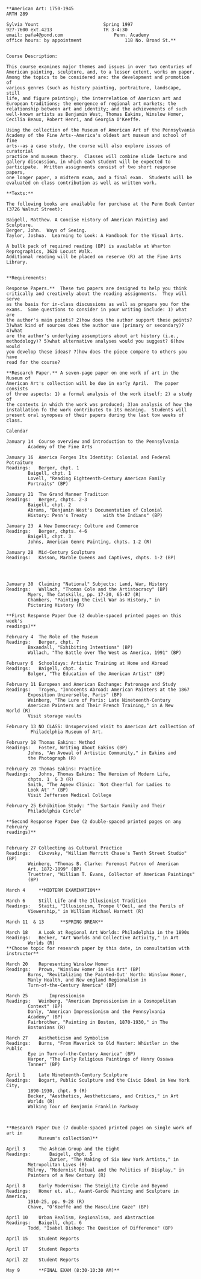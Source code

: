 
    **American Art: 1750-1945
    ARTH 289
    
    Sylvia Yount						Spring 1997
    927-7600 ext.4213					TR 3-4:30
    email: pafa4@pond.com					Penn. Academy
    office hours: by appointment				118 No. Broad St.**										
    
    
    Course Description:
    
    This course examines major themes and issues in over two centuries of 
    American painting, sculpture, and, to a lesser extent, works on paper.  
    Among the topics to be considered are: the development and promotion of 
    various genres (such as history painting, portraiture, landscape, still 
    life, and figure painting); the interrelation of American art and 
    European traditions; the emergence of regional art markets; the 
    relationship between art and identity; and the achievements of such 
    well-known artists as Benjamin West, Thomas Eakins, Winslow Homer, 
    Cecilia Beaux, Robert Henri, and Georgia O'Keeffe.
    
    Using the collection of the Museum of American Art of the Pennsylvania 
    Academy of the Fine Arts--America's oldest art museum and school of fine 
    arts--as a case study, the course will also explore issues of curatorial 
    practice and museum theory.  Classes will combine slide lecture and 
    gallery discussion, in which each student will be expected to 
    participate.  Written assignments consist of two short response papers, 
    one longer paper, a midterm exam, and a final exam.  Students will be 
    evaluated on class contribution as well as written work.
    
    **Texts:**
    
    The following books are available for purchase at the Penn Book Center 
    (3726 Walnut Street):
    
    Baigell, Matthew. A Concise History of American Painting and Sculpture.
    Berger, John.  Ways of Seeing.
    Taylor, Joshua.  Learning to Look: A Handbook for the Visual Arts.
    
    A bullk pack of required reading (BP) is available at Wharton 
    Reprographics, 3620 Locust Walk.
    Additional reading will be placed on reserve (R) at the Fine Arts Library.
    
    
    **Requirements:
    
    Response Papers.**  These two papers are designed to help you think 
    critically and creatively about the reading assignments.  They will serve 
    as the basis for in-class discussions as well as prepare you for the 
    exams.  Some questions to consider in your writing include: 1) what are 
    the author's main points? 2)how does the author support these points? 
    3)what kind of sources does the author use (primary or secondary)? 4)what 
    are the author's underlying assumptions about art history (i.e., 
    methodology)? 5)what alternative analyses would you suggest? 6)how would 
    you develop these ideas? 7)how does the piece compare to others you have 
    read for the course?
    
    **Research Paper.** A seven-page paper on one work of art in the 
    Museum of 
    American Art's collection will be due in early April.  The paper consists 
    of three aspects: 1) a formal analysis of the work itself; 2) a study of 
    the contexts in which the work was produced; 3)an analysis of how the 
    installation fo the work contributes to its meaning.  Students will 
    present oral synopses of their papers during the last tow weeks of class.
    
    Calendar
    
    January 14	Course overview and introduction to the Pennsylvania 
    		Academy of the Fine Arts
    
    January 16	America Forges Its Identity: Colonial and Federal Potraiture 
    Readings:	Berger, chpt. 1
    		Baigell, chpt. 1
    		Lovell, "Reading Eighteenth-Century American Family 
    		Portraits" (BP)
    
    January 21	The Grand Manner Tradition
    Readings:	Berger, chpts. 2-3
    		Baigell, chpt. 2
    		Abrams, "Benjamin West's Documentation of Colonial 
    		History: Penn's Treaty 		with the Indians" (BP)
    
    January 23	A New Democracy: Culture and Commerce
    Readings:	Berger, chpts. 4-6
    		Baigell, chpt. 3
    		Johns, American Genre Painting, chpts. 1-2 (R)
    
    January 28	Mid-Century Sculpture
    Readings:	Kasson, Marble Queens and Captives, chpts. 1-2 (BP)
    
    
    
    
    January 30	Claiming "National" Subjects: Land, War, History
    Readings:	Wallach, "Thomas Cole and the Artistocracy" (BP)
    		Myers, The Catskills, pp. 17-20, 65-87 (R)
    		Chambers, "Painting the Civil War as History," in
    		Picturing History (R)
    
    **First Response Paper Due (2 double-spaced printed pages on this week's 
    readings)**
    
    February 4	The Role of the Museum
    Readings:	Berger, chpt. 7
    		Baxandall, "Exhibiting Intentions" (BP)
    		Wallach, "The Battle over The West as America, 1991" (BP)
    
    February 6	Schooldays: Artistic Training at Home and Abroad
    Readings:	Baigell, chpt. 4
    		Bolger, "The Education of the American Artist" (BP)
    
    February 11	European and American Exchange: Patronage and Study
    Readings:	Troyen, "Innocents Abroad: American Painters at the 1867 
    		Exposition Universelle, Paris" (BP)
    		Weinberg, "The Lure of Paris: Late Nineteenth-Century
    		American Painters and Their French Training," in A New 
    World (R)
    		Visit storage vaults
    
    February 13	NO CLASS: Unsupervised visit to American Art collection of
    		 Philadelphia Museum of Art.
    
    February 18	Thomas Eakins: Method
    Readings:	Foster, Writing About Eakins (BP)
    		Johns, "An Avowal of Artistic Community," in Eakins and 
    		the Photograph (R)	
    
    February 20	Thomas Eakins: Practice
    Readings:	Johns, Thomas Eakins: The Heroism of Modern Life,
    		chpts. 1  & 3 (R)
    		Smith, "The Agnew Clinic: `Not Cheerful for Ladies to 
    		Look At' " (BP)
    		Visit Jefferson Medical College
    
    February 25	Exhibition Study: "The Sartain Family and Their 
    		Philadelphia Circle"
    
    **Second Response Paper Due (2 double-spaced printed pages on any February 
    readings)**
    
    
    February 27	Collecting as Cultural Practice
    Readings: 	Cikovsky, "William Merritt Chase's Tenth Street Studio" (BP)
    		Weinberg, "Thomas B. Clarke: Foremost Patron of American
    		Art, 1872-1899" (BP)
    		Truettner, "William T. Evans, Collector of American Paintings"
    		(BP)
    
    March 4		**MIDTERM EXAMINATION**
    
    March 6		Still Life and the Illusionist Tradition
    Readings:	Staiti, "Illusionism, Trompe l'Oeil, and the Perils of
    		Viewership," in William Michael Harnett (R)
    
    March 11  & 13  	**SPRING BREAK**
    
    March 18	A Look at Regional Art Worlds: Philadelphia in the 1890s
    Readings:	Becker, "Art Worlds and Collective Activity," in Art 
    		Worlds (R)
    **Choose topic for research paper by this date, in consultation with 
    instructor**
    
    March 20	Representing Winslow Homer
    Readings:	Prown, "Winslow Homer in His Art" (BP)
    		Burns, "Revitalizing the Painted-Out' North: Winslow Homer,
    		Manly Health, and New england Regionalism in 
    		Turn-of-the-Century America" (BP)
    
    March 25       	Impressionism
    Readings:	Weinberg, "American Impressionism in a Cosmopolitan 
    		Context" (BP)
    		Danly, "American Impressionism and the Pennsylvania 
    		Academy" (BP)
    		Fairbrother, "Painting in Boston, 1870-1930," in The 
    		Bostonians (R)
    
    March 27	Aestheticism and Symbolism
    Readings:	Burns, "From Maverick to Old Master: Whistler in the Public
    		Eye in Turn-of-the-Century America" (BP)
    		Harper, "The Early Religious Paintings of Henry Ossawa 
    		Tanner" (BP)
    
    April 1		Late Nineteenth-Century Sculpture
    Readings:	Bogart, Public Sculpture and the Civic Ideal in New York City,
    		1890-1930, chpt. 9 (R)
    		Becker, "Aesthetics, Aestheticians, and Critics," in Art 
    		Worlds (R)
    		Walking Tour of Benjamin Franklin Parkway
    
    
    
    **Research Paper Due (7 double-spaced printed pages on single work of art in
    			Museum's collection)**
    
    April 3		The Ashcan Group and the Eight
    Readings:       Baigell, chpt. 5
                    Zurier, "The Making of Six New York Artists," in
    		Metropolitan Lives (R)
    		Milroy, "Modernist Ritual and the Politics of Display," in
    		Painters of a New Century (R)
    
    April 8		Early Modernism: The Steiglitz Circle and Beyond
    Readings:  	Homer et. al., Avant-Garde Painting and Sculpture in America,
    		1910-25, pp. 9-28 (R)
    		Chave, "O'Keeffe and the Masculine Gaze" (BP)
    
    April 10	Urban Realism, Regionalism, and Abstraction
    Readings:	Baigell, chpt. 6
    		Todd, "Isabel Bishop: The Question of Difference" (BP)
    
    April 15	Student Reports
    
    April 17	Student Reports
    
    April 22	Student Reports
    
    May 9		**FINAL EXAM (8:30-10:30 AM)**
    
    
    
    


